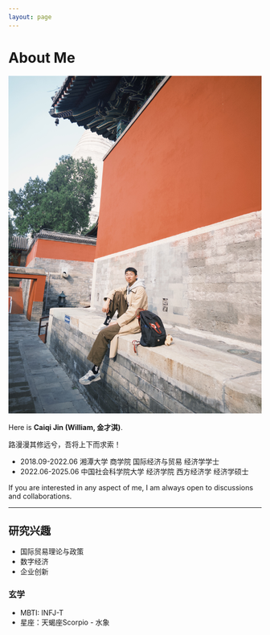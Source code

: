 ```yaml
---
layout: page
---
```


# About Me

<img src="images/CAIQI.jpg" class="floatpic">

Here is **Caiqi Jin (William, 金才淇)**.<br>

路漫漫其修远兮，吾将上下而求索！

- 2018.09-2022.06 湘潭大学 商学院 国际经济与贸易 经济学学士
- 2022.06-2025.06 中国社会科学院大学 经济学院 西方经济学 经济学硕士

If you are interested in any aspect of me, I am always open to discussions and collaborations.

---

## 研究兴趣

- 国际贸易理论与政策
- 数字经济
- 企业创新

### 玄学

- MBTI: INFJ-T
- 星座：天蝎座Scorpio - 水象

[A Univerisity Harbours the light of humanity ]:https://www.ucass.edu.cn/
<br>

